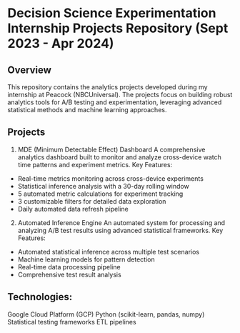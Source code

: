 # Decision Science Experimentation Internship Projects Repository (Sept 2023 - Apr 2024)
## Overview
This repository contains the analytics projects developed during my internship at Peacock (NBCUniversal). 
The projects focus on building robust analytics tools for A/B testing and experimentation, leveraging advanced statistical methods and machine learning approaches.

## Projects
1. MDE (Minimum Detectable Effect) Dashboard
A comprehensive analytics dashboard built to monitor and analyze cross-device watch time patterns and experiment metrics.
Key Features:
- Real-time metrics monitoring across cross-device experiments
- Statistical inference analysis with a 30-day rolling window
- 5 automated metric calculations for experiment tracking
- 3 customizable filters for detailed data exploration
- Daily automated data refresh pipeline

2. Automated Inference Engine
An automated system for processing and analyzing A/B test results using advanced statistical frameworks.
Key Features:
- Automated statistical inference across multiple test scenarios
- Machine learning models for pattern detection
- Real-time data processing pipeline
- Comprehensive test result analysis

## Technologies:
Google Cloud Platform (GCP)
Python (scikit-learn, pandas, numpy)
Statistical testing frameworks
ETL pipelines
